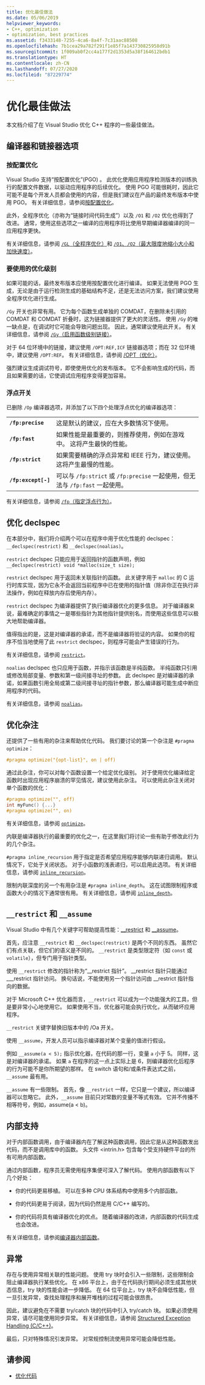 ```yaml
---
title: 优化最佳做法
ms.date: 05/06/2019
helpviewer_keywords:
- C++, optimization
- optimization, best practices
ms.assetid: f3433148-7255-4ca6-8a4f-7c31aac88508
ms.openlocfilehash: 7b1cea29a782f291f1e85f7a143730825958d91b
ms.sourcegitcommit: 1f009ab0f2cc4a177f2d1353d5a38f164612bdb1
ms.translationtype: HT
ms.contentlocale: zh-CN
ms.lasthandoff: 07/27/2020
ms.locfileid: "87229774"
---
```

# <a name="optimization-best-practices"></a>优化最佳做法

本文档介绍了在 Visual Studio 优化 C++ 程序的一些最佳做法。

## <a name="compiler-and-linker-options"></a>编译器和链接器选项

### <a name="profile-guided-optimization"></a>按配置优化

Visual Studio 支持“按配置优化”(PGO)  。 此优化使用应用程序检测版本的训练执行的配置文件数据，以驱动应用程序的后续优化。 使用 PGO 可能很耗时，因此它可能不是每个开发人员都会使用的内容，但是我们建议在产品的最终发布版本中使用 PGO。 有关详细信息，请参阅[按配置优化](profile-guided-optimizations.md)。

此外，全程序优化（亦称为“链接时间代码生成”）以及 `/O1` 和 `/O2` 优化也得到了改进。 通常，使用这些选项之一编译的应用程序将比使用早期编译器编译的同一应用程序更快。

有关详细信息，请参阅 [`/GL`（全程序优化）](reference/gl-whole-program-optimization.md)和 [`/O1`、`/O2`（最大限度地缩小大小和加快速度）](reference/o1-o2-minimize-size-maximize-speed.md)。

### <a name="which-level-of-optimization-to-use"></a>要使用的优化级别

如果可能的话，最终发布版本应使用按配置优化进行编译。 如果无法使用 PGO 生成，无论是由于运行检测生成的基础结构不足，还是无法访问方案，我们建议使用全程序优化进行生成。

`/Gy` 开关也非常有用。 它为每个函数生成单独的 COMDAT，在删除未引用的 COMDAT 和 COMDAT 折叠时，这为链接器提供了更大的灵活性。 使用 `/Gy` 的唯一缺点是，在调试时它可能会导致问题出现。 因此，通常建议使用此开关。 有关详细信息，请参阅 [`/Gy`（启用函数级别链接）](reference/gy-enable-function-level-linking.md)。

对于 64 位环境中的链接，建议使用 `/OPT:REF,ICF` 链接器选项；而在 32 位环境中，建议使用 `/OPT:REF`。 有关详细信息，请参阅 [/OPT（优化）](reference/opt-optimizations.md)。

强烈建议生成调试符号，即使使用优化的发布版本。 它不会影响生成的代码，而且如果需要的话，它使调试应用程序变得更加容易。

### <a name="floating-point-switches"></a>浮点开关

已删除 `/Op` 编译器选项，并添加了以下四个处理浮点优化的编译器选项：

|||
|-|-|
|**`/fp:precise`**|这是默认的建议，应在大多数情况下使用。|
|**`/fp:fast`**|如果性能是最重要的，则推荐使用，例如在游戏中。 这将产生最快的性能。|
|**`/fp:strict`**|如果需要精确的浮点异常和 IEEE 行为，建议使用。 这将产生最慢的性能。|
|**`/fp:except[-]`**|可以与 `/fp:strict` 或 `/fp:precise` 一起使用，但无法与 `/fp:fast` 一起使用。|

有关详细信息，请参阅 [`/fp`（指定浮点行为）](reference/fp-specify-floating-point-behavior.md)。

## <a name="optimization-declspecs"></a>优化 declspec

在本部分中，我们将介绍两个可以在程序中用于优化性能的 declspec：`__declspec(restrict)` 和 `__declspec(noalias)`。

`restrict` declspec 只能应用于返回指针的函数声明，例如 `__declspec(restrict) void *malloc(size_t size);`

`restrict` declspec 用于返回未关联指针的函数。 此关键字用于 `malloc` 的 C 运行时库实现，因为它永不会返回当前程序中已在使用的指针值（除非你正在执行非法操作，例如在释放内存后使用内存）。

`restrict` declspec 为编译器提供了执行编译器优化的更多信息。 对于编译器来说，最难确定的事情之一是哪些指针为其他指针提供别名，而使用这些信息可以极大地帮助编译器。

值得指出的是，这是对编译器的承诺，而不是编译器将验证的内容。 如果你的程序不恰当地使用了此 `restrict` declspec，则程序可能会产生错误的行为。

有关详细信息，请参阅 [`restrict`](../cpp/restrict.md)。

`noalias` declspec 也只应用于函数，并指示该函数是半纯函数。 半纯函数只引用或修改局部变量、参数和第一级间接寻址的参数。 此 declspec 是对编译器的承诺，如果函数引用全局或第二级间接寻址的指针参数，那么编译器可能生成中断应用程序的代码。

有关详细信息，请参阅 [`noalias`](../cpp/noalias.md)。

## <a name="optimization-pragmas"></a>优化杂注

还提供了一些有用的杂注来帮助优化代码。 我们要讨论的第一个杂注是 `#pragma optimize`：

```cpp
#pragma optimize("{opt-list}", on | off)
```

通过此杂注，你可以对每个函数设置一个给定优化级别。 对于使用优化编译给定函数时出现应用程序崩溃的罕见情况，建议使用此杂注。 可以使用此杂注关闭对单个函数的优化：

```cpp
#pragma optimize("", off)
int myFunc() {...}
#pragma optimize("", on)
```

有关详细信息，请参阅 [`optimize`](../preprocessor/optimize.md)。

内联是编译器执行的最重要的优化之一，在这里我们将讨论一些有助于修改此行为的几个杂注。

`#pragma inline_recursion` 用于指定是否希望应用程序能够内联递归调用。 默认情况下，它处于关闭状态。 对于小函数的浅表递归，可以启用此选项。 有关详细信息，请参阅 [`inline_recursion`](../preprocessor/inline-recursion.md)。

限制内联深度的另一个有用杂注是 `#pragma inline_depth`。 这在试图限制程序或函数大小的情况下通常很有用。 有关详细信息，请参阅 [`inline_depth`](../preprocessor/inline-depth.md)。

## <a name="__restrict-and-__assume"></a>`__restrict` 和 `__assume`

Visual Studio 中有几个关键字可帮助提高性能：[__restrict](../cpp/extension-restrict.md) 和 [__assume](../intrinsics/assume.md)。

首先，应注意 `__restrict` 和 `__declspec(restrict)` 是两个不同的东西。 虽然它们有点关联，但它们的语义是不同的。 `__restrict` 是类型限定符（如 `const` 或 `volatile`），但专门用于指针类型。

使用 `__restrict` 修改的指针称为“__restrict 指针”。 __restrict 指针只能通过 \___restrict 指针访问。 换句话说，不能使用另一个指针访问由 \__restrict 指针指向的数据。

对于 Microsoft C++ 优化器而言，`__restrict` 可以成为一个功能强大的工具，但是要非常小心地使用它。 如果使用不当，优化器可能会执行优化，从而破坏应用程序。

`__restrict` 关键字替换旧版本中的 /Oa 开关。

使用 `__assume`，开发人员可以指示编译器对某个变量的值进行假设。

例如 `__assume(a < 5);` 指示优化器，在代码的那一行，变量 `a` 小于 5。 同样，这是对编译器的承诺。 如果 `a` 在程序的这一点上实际上是 6，则编译器优化后程序的行为可能不是你所期望的那样。 在 switch 语句和/或条件表达式之前，`__assume` 最有用。

`__assume` 有一些限制。 首先，像 `__restrict` 一样，它只是一个建议，所以编译器可以忽略它。 此外，`__assume` 目前只对常数的变量不等式有效。 它并不传播不相等符号，例如，assume(a < b)。

## <a name="intrinsic-support"></a>内部支持

对于内部函数调用，由于编译器内在了解这种函数调用，因此它是从这种函数发出代码，而不是调用库中的函数。 头文件 \<intrin.h> 包含每个受支持硬件平台的所有可用内部函数。

通过内部函数，程序员无需使用程序集便可深入了解代码。 使用内部函数有以下几个好处：

- 你的代码更易移植。 可以在多种 CPU 体系结构中使用多个内部函数。

- 你的代码更易于阅读，因为代码仍然是用 C/C++ 编写的。

- 你的代码将具有编译器优化的优点。 随着编译器的改进，内部函数的代码生成也会改进。

有关详细信息，请参阅[编译器内部函数](../intrinsics/compiler-intrinsics.md)。

## <a name="exceptions"></a>异常

存在与使用异常相关联的性能问题。 使用 try 块时会引入一些限制，这些限制会阻止编译器执行某些优化。 在 x86 平台上，由于在代码执行期间必须生成其他状态信息，try 块的性能会进一步降低。 在 64 位平台上，try 块不会降低性能，但一旦引发异常，查找处理程序和展开堆栈的过程可能会很昂贵。

因此，建议避免在不需要 try/catch 块的代码中引入 try/catch 块。 如果必须使用异常，请尽可能使用同步异常。 有关详细信息，请参阅 [Structured Exception Handling (C/C++)](../cpp/structured-exception-handling-c-cpp.md)。

最后，只对特殊情况引发异常。 对常规控制流使用异常可能会降低性能。

## <a name="see-also"></a>请参阅

- [优化代码](optimizing-your-code.md)
